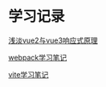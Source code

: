 # 学习记录

[浅淡vue2与vue3响应式原理](./浅淡vue2与vue3响应式原理.md)

[webpack学习笔记](./webpack学习笔记.md)

[vite学习笔记](./vite学习笔记.md)
